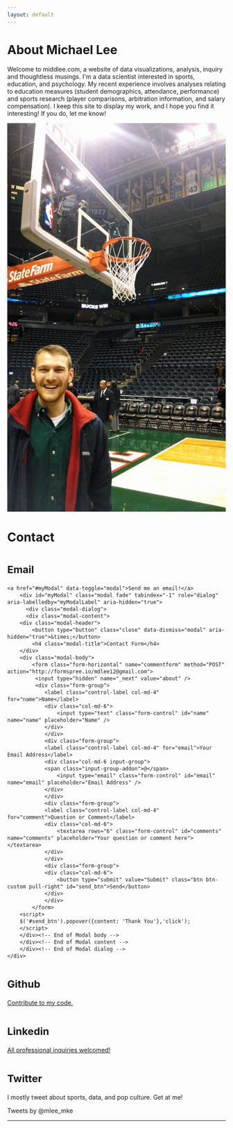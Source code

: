 ```yaml
---
layout: default
---
```


<div class="row">
<div class="container">
<div class="jumbotron">
<h1>About Michael Lee</h1>
</div></div></div>
<div class="row">
<div class="container">
<div class="col-md-12">
<p class="lead">
Welcome to middlee.com, a website of data visualizations, analysis, inquiry and thoughtless musings. I'm a data scientist interested in sports, education, and psychology. My recent experience involves analyses relating to education measures (student demographics, attendance, performance) and sports research (player comparisons, arbitration information, and salary compensation). I keep this site to display my work, and I hope you find it interesting! If you do, let me know!</p></div>
<div class="container">
<div class=".col-xs-6 col-sm-6">
<img src="/images/profile.jpg" class="img-responsive" itemprop="image" />
</div>
<div class="page-header">
  <h1>Contact</h1>
</div>
<div class=".col-xs-6 .col-sm-6">
<h1><small>Email</small></h1>

	<a href="#myModal" data-toggle="modal">Send me an email!</a>
    	<div id="myModal" class="modal fade" tabindex="-1" role="dialog" aria-labelledby="myModalLabel" aria-hidden="true">
      	  <div class="modal-dialog">
       	  <div class="modal-content">
		<div class="modal-header">
		    <button type="button" class="close" data-dismiss="modal" aria-hidden="true">&times;</button>
		    <h4 class="modal-title">Contact Form</h4>
		</div>
		<div class="modal-body">
			<form class="form-horizontal" name="commentform" method="POST" action="http://formspree.io/mdlee12@gmail.com">
			 <input type="hidden" name="_next" value="about" />
			 <div class="form-group">
				<label class="control-label col-md-4" for="name">Name</label>
				<div class="col-md-6">
				    <input type="text" class="form-control" id="name" name="name" placeholder="Name" />
				</div>
			    </div>
			    <div class="form-group">
				<label class="control-label col-md-4" for="email">Your Email Address</label>
				<div class="col-md-6 input-group">
				<span class="input-group-addon">@</span>
				    <input type="email" class="form-control" id="email" name="email" placeholder="Email Address" />
				</div>
			    </div>
			    <div class="form-group">
				<label class="control-label col-md-4" for="comment">Question or Comment</label>
				<div class="col-md-6">
				    <textarea rows="6" class="form-control" id="comments" name="comments" placeholder="Your question or comment here"></textarea>
				</div>
			    </div>
			    <div class="form-group">
				<div class="col-md-6">
				    <button type="submit" value="Submit" class="btn btn-custom pull-right" id="send_btn">Send</button>
				</div>
			    </div>
			</form>
		<script>
		$('#send_btn').popover({content: 'Thank You'},'click');	
		</script>
        </div><!-- End of Modal body -->
        </div><!-- End of Modal content -->
        </div><!-- End of Modal dialog -->
    </div>




<h1><small>Github</small></h1>
<a href="https://github.com/mdlee12">Contribute to my code.</a>
<h1><small>Linkedin</small></h1>
<a href="https://www.linkedin.com/in/middlee">All professional inquiries welcomed!</a>
<h1><small>Twitter</small></h1>
<p class="text-justify">I mostly tweet about sports, data, and pop culture. Get at me!</p>
<div class="twitter-timeline" href="https://twitter.com/mlee_mke" data-widget-id="568835700255363072">Tweets by @mlee_mke
	<script>!function(d,s,id){var js,fjs=d.getElementsByTagName(s)[0],p=/^http:/.test(d.location)?'http':'https';if(!d.getElementById(id)){js=d.createElement(s);js.id=id;js.src=p+"://platform.twitter.com/widgets.js";fjs.parentNode.insertBefore(js,fjs);}}(document,"script","twitter-wjs");</script>
</div>
</div>
</div>
<hr></hr>

</div>
</div>
